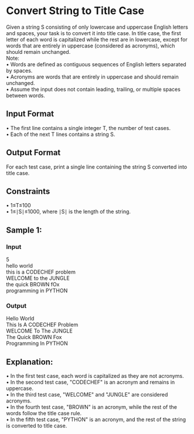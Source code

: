 # Convert String to Title Case
Given a string S consisting of only lowercase and uppercase English letters and spaces, your task is to convert it into title case. In title case, the first letter of each word is capitalized while the rest are in lowercase, except for words that are entirely in uppercase (considered as acronyms), which should remain unchanged.  
Note:  
•	Words are defined as contiguous sequences of English letters separated by spaces.  
•	Acronyms are words that are entirely in uppercase and should remain unchanged.  
•	Assume the input does not contain leading, trailing, or multiple spaces between words.  
## Input Format
•	The first line contains a single integer T, the number of test cases.  
•	Each of the next T lines contains a string S.  
## Output Format
For each test case, print a single line containing the string S converted into title case.
## Constraints
•	1≤T≤100  
•	1≤∣S∣≤1000, where ∣S∣ is the length of the string.  
## Sample 1:
### Input
5  
hello world  
this is a CODECHEF problem  
WELCOME to the JUNGLE  
the quick BROWN fOx  
programming in PYTHON  

### Output
Hello World  
This Is A CODECHEF Problem  
WELCOME To The JUNGLE  
The Quick BROWN Fox  
Programming In PYTHON  
## Explanation:
•	In the first test case, each word is capitalized as they are not acronyms.  
•	In the second test case, "CODECHEF" is an acronym and remains in uppercase.  
•	In the third test case, "WELCOME" and "JUNGLE" are considered acronyms.  
•	In the fourth test case, "BROWN" is an acronym, while the rest of the words follow the title case rule.  
•	In the fifth test case, "PYTHON" is an acronym, and the rest of the string is converted to title case.  

